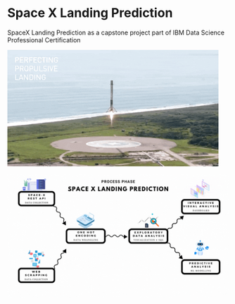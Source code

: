 # Space X Landing Prediction

SpaceX Landing Prediction as a capstone project part of IBM Data Science Professional Certification 

![launching](/Misc/68747470733a2f2f6d65646961302e67697068792e636f6d2f6d656469612f336f37614435554a344147745a56514a4d732f67697068792e676966.gif)

![launching](/Misc/process_phase.gif)
